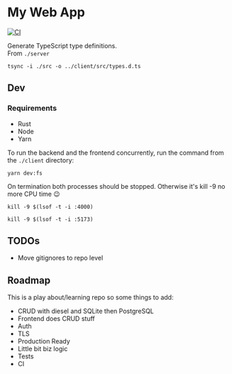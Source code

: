# My Web App
[![CI](https://github.com/sneddonlewis/rust-react/actions/workflows/ci.yml/badge.svg?branch=main)](https://github.com/sneddonlewis/rust-react/actions/workflows/ci.yml)

Generate TypeScript type definitions.  
From `./server`
```
tsync -i ./src -o ../client/src/types.d.ts
```
## Dev

### Requirements
- Rust
- Node
- Yarn

To run the backend and the frontend concurrently, run the command from the `./client` directory:
```
yarn dev:fs
```
On termination both processes should be stopped. Otherwise it's kill -9 no more CPU time 😉
```
kill -9 $(lsof -t -i :4000)
```
```
kill -9 $(lsof -t -i :5173)
```

## TODOs

- Move gitignores to repo level

## Roadmap

This is a play about/learning repo so some things to add:
- CRUD with diesel and SQLite then PostgreSQL
- Frontend does CRUD stuff
- Auth
- TLS
- Production Ready
- Little bit biz logic
- Tests
- CI


